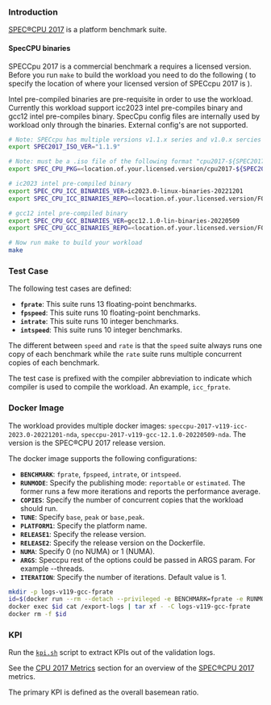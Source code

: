 
### Introduction

[SPEC&reg;CPU 2017](https://www.spec.org/cpu2017) is a platform benchmark suite.

#### SpecCPU binaries

SPECCpu 2017 is a commercial benchmark a requires a licensed version. Before you run `make` to build the workload you need to do the following ( to specify the location of where your licensed version of SPECcpu 2017 is ).

Intel pre-compiled binaries are pre-requisite in order to use the workload. Currently this workload support icc2023 intel pre-compiles binary and gcc12 intel pre-compiles binary. SpecCpu config files are internally used by workload only through the binaries. External config's are not supported.

```bash
# Note: SPECcpu has multiple versions v1.1.x series and v1.0.x sercies
export SPEC2017_ISO_VER="1.1.9"

# Note: must be a .iso file of the following format "cpu2017-${SPEC2017_ISO_VER}.iso"
export SPEC_CPU_PKG=<location.of.your.licensed.version/cpu2017-${SPEC2017_ISO_VER}.iso>

# ic2023 intel pre-compiled binary
export SPEC_CPU_ICC_BINARIES_VER=ic2023.0-linux-binaries-20221201
export SPEC_CPU_ICC_BINARIES_REPO=<location.of.your.licensed.version/FOR-INTEL-cpu2017-$SPEC2017_ISO_VER-$SPEC_CPU_ICC_BINARIES_VER.tar.xz>

# gcc12 intel pre-compiled binary
export SPEC_CPU_GCC_BINARIES_VER=gcc12.1.0-lin-binaries-20220509
export SPEC_CPU_GCC_BINARIES_REPO=<location.of.your.licensed.version/FOR-INTEL-cpu2017-$SPEC2017_ISO_VER-$SPEC_CPU_GCC_BINARIES_VER.tar.xz>

# Now run make to build your workload
make
```

### Test Case

The following test cases are defined:

- **`fprate`**: This suite runs 13 floating-point benchmarks.
- **`fpspeed`**: This suite runs 10 floating-point benchmarks.
- **`intrate`**: This suite runs 10 integer benchmarks.
- **`intspeed`**: This suite runs 10 integer benchmarks.

The different between `speed` and `rate` is that the `speed` suite always runs one copy of each benchmark while the `rate` suite runs multiple concurrent copies of each benchmark.

The test case is prefixed with the compiler abbreviation to indicate which compiler is used to compile the workload. An example, `icc_fprate`.

### Docker Image

The workload provides multiple docker images: `speccpu-2017-v119-icc-2023.0-20221201-nda`, `speccpu-2017-v119-gcc-12.1.0-20220509-nda`. The version is the SPEC&reg;CPU 2017 release version.

The docker image supports the following configurations:

- **`BENCHMARK`**: `fprate`, `fpspeed`, `intrate`, or `intspeed`.
- **`RUNMODE`**: Specify the publishing mode: `reportable` or `estimated`. The former runs a few more iterations and reports the performance average.
- **`COPIES`**: Specify the number of concurrent copies that the workload should run.
- **`TUNE`**: Specify `base`, `peak` or `base,peak`.
- **`PLATFORM1`**: Specify the platform name.
- **`RELEASE1`**: Specify the release version.
- **`RELEASE2`**: Specify the release version on the Dockerfile.
- **`NUMA`**: Specify 0 (no NUMA) or 1 (NUMA).
- **`ARGS`**: Speccpu rest of the options could be passed in ARGS param. For example --threads.
- **`ITERATION`**: Specify the number of iterations. Default value is 1.

```bash
mkdir -p logs-v119-gcc-fprate
id=$(docker run --rm --detach --privileged -e BENCHMARK=fprate -e RUNMODE=estimated -e COPIES= -e TUNE=base -e PLATFORM1=icelake-server -e COMPILER=gcc12.1.0-lin -e NUMA=0 -e RELEASE1=20220509 -e ARGS= -e ITERATION=1 speccpu-2017-v119-gcc-12.1.0-20220509-nda)
docker exec $id cat /export-logs | tar xf - -C logs-v119-gcc-fprate
docker rm -f $id
```

### KPI

Run the [`kpi.sh`](kpi.sh) script to extract KPIs out of the validation logs.

See the [CPU 2017 Metrics](https://www.spec.org/cpu2017/Docs/overview.html) section for an overview of the [SPEC&reg;CPU 2017](https://www.spec.org/cpu2017) metrics.

The primary KPI is defined as the overall basemean ratio.
